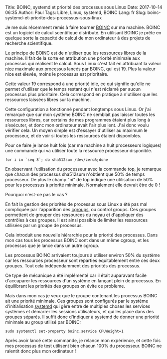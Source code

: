 Title: BOINC, systemd et priorité des processus sous Linux
Date: 2017-10-14 06:35
Author: Paul
Tags: Libre, Linux, systemd, BOINC
Lang: fr
Slug: boinc-systemd-et-priorite-des-processus-sous-linux

Je me suis récemment remis à faire tourner
[BOINC](https://boinc.berkeley.edu/) sur ma machine. BOINC est un
logiciel de calcul scentifique distributé. En utilisant BOINC je prête
en quelque sorte la capacité de calcul de mon ordinateur à des projets
de recherche scientifique.

Le principe de BOINC est de n'utiliser que les ressources libres de la
machine. Il fait de la sorte en attribution une priorité minimale aux
processus qui réalisent le calcul. Sous Linux c'est fait en attribuant
la valeur [nice](https://fr.wikipedia.org/wiki/Nice_(Unix)) maximale aux
processus lancés par BOINC, qui est 19. Plus la valeur nice est élevée,
moins le processus est prioritaire.

Cette valeur 19 correspond à une priorité idle, ce qui signifie qu'elle
ne permet d'utiliser que le temps restant qui n'est réclamé par aucun
processus plus prioritaire. Cela correspond en pratique à n'utiliser que
les ressources laissées libres sur la machine.

Cette configuration a fonctionné pendant longtemps sous Linux. Or j'ai
remarqué que sur mon système BOINC ne semblait pas laisser toutes les
ressources libres, car certains de mes programmes étaient plus long à
s’exécuter, et donc mon ordinateur avait l'air plus lent. J'ai donc
voulu vérifier cela. Un moyen simple est d'essayer d'utiliser au maximum
le processeur, et de voir si toutes les ressources étaient disponibles.  

Pour ce faire je lance huit fois (car ma machine a huit processeurs
logiques) une commande qui va utiliser toute la ressource processeur
disponible.

`` for i in `seq 8`; do sha512sum /dev/zero&;done ``

En observant l'utilisation du processeur avec la commande top, je
remarque que chacun des processus sha512sum n'obtient que 50% de temps
processeur. De plus le champ "ni" de top indique une utilisation de 50%
pour les processus à priorité minimale. Normalement elle devrait être de
0 !  

Pourquoi n'est-ce pas le cas ?

En fait la gestion des priorités de processus sous Linux a été pas mal
compliquée par l'apparition des
[cgroups](https://fr.wikipedia.org/wiki/Cgroups), ou control groups.
Ces groupes permettent de grouper des ressources du noyau et d'appliquer
des contrôles à ces groupes. Il est ainsi possible de limiter les
ressources utilisées par un groupe de processus.

Cela introduit une nouvelle hiérarchie pour la priorité des processus.
Dans mon cas tous les processus BOINC sont dans un même cgroup, et les
processus que je lance dans un autre cgroup.

Les processus BOINC arrivaient toujours à utiliser environ 50% du
système car les ressources processeur sont réparties équitablement entre
ces deux groupes. Tout cela indépendamment des priorités des processus.  

Ce type de mécanique a été implémenté car il était auparavant facile
d'accaparer les ressources d'un système en lançant plein de processus.
En équilibrant les priorités des groupes on évite ce problème.

Mais dans mon cas je veux que le groupe contenant les processus BOINC
ait une priorité minimale. Ces groupes sont configurés par le système
d'initialisation [systemd](https://fr.wikipedia.org/wiki/Systemd) qui
gère entre de multiples choses les services systèmes et démarrer les
sessions utilisateurs, et qui les place dans des groupes séparés. Il
suffit donc d'indiquer à systemd de donner une priorité minimale au
group utilisé par BOINC:

`sudo systemctl set-property boinc.service CPUWeight=1`

Après avoir lancé cette commande, je relance mon expérience, et cette
fois mes processus de test utilisent bien chacun 100% du processeur.
BOINC ne ralentit donc plus mon ordinateur !

